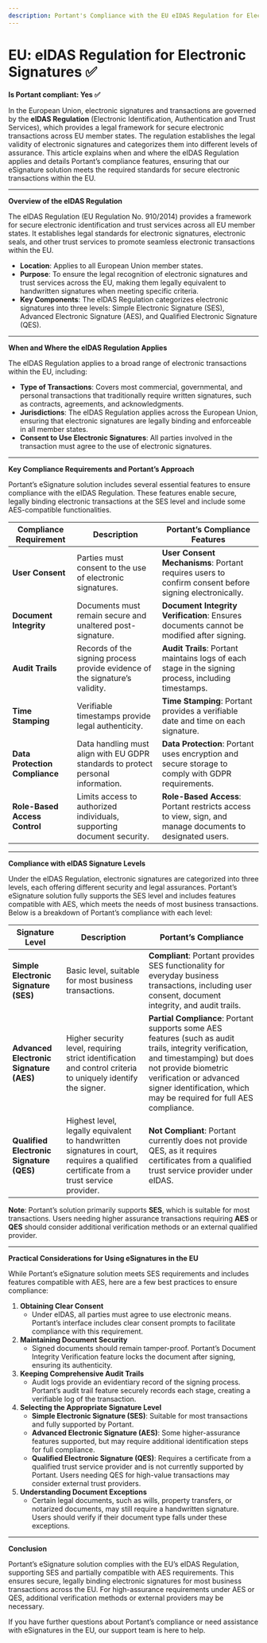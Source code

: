 ```yaml
---
description: Portant's Compliance with the EU eIDAS Regulation for Electronic Signatures
---
```


# EU: eIDAS Regulation for Electronic Signatures ✅

**Is Portant compliant: Yes ✅**

In the European Union, electronic signatures and transactions are governed by the **eIDAS Regulation** (Electronic Identification, Authentication and Trust Services), which provides a legal framework for secure electronic transactions across EU member states. The regulation establishes the legal validity of electronic signatures and categorizes them into different levels of assurance. This article explains when and where the eIDAS Regulation applies and details Portant’s compliance features, ensuring that our eSignature solution meets the required standards for secure electronic transactions within the EU.

***

**Overview of the eIDAS Regulation**

The eIDAS Regulation (EU Regulation No. 910/2014) provides a framework for secure electronic identification and trust services across all EU member states. It establishes legal standards for electronic signatures, electronic seals, and other trust services to promote seamless electronic transactions within the EU.

* **Location**: Applies to all European Union member states.
* **Purpose**: To ensure the legal recognition of electronic signatures and trust services across the EU, making them legally equivalent to handwritten signatures when meeting specific criteria.
* **Key Components**: The eIDAS Regulation categorizes electronic signatures into three levels: Simple Electronic Signature (SES), Advanced Electronic Signature (AES), and Qualified Electronic Signature (QES).

***

**When and Where the eIDAS Regulation Applies**

The eIDAS Regulation applies to a broad range of electronic transactions within the EU, including:

* **Type of Transactions**: Covers most commercial, governmental, and personal transactions that traditionally require written signatures, such as contracts, agreements, and acknowledgments.
* **Jurisdictions**: The eIDAS Regulation applies across the European Union, ensuring that electronic signatures are legally binding and enforceable in all member states.
* **Consent to Use Electronic Signatures**: All parties involved in the transaction must agree to the use of electronic signatures.

***

**Key Compliance Requirements and Portant’s Approach**

Portant’s eSignature solution includes several essential features to ensure compliance with the eIDAS Regulation. These features enable secure, legally binding electronic transactions at the SES level and include some AES-compatible functionalities.

| Compliance Requirement         | Description                                                                      | Portant’s Compliance Features                                                                            |
| ------------------------------ | -------------------------------------------------------------------------------- | -------------------------------------------------------------------------------------------------------- |
| **User Consent**               | Parties must consent to the use of electronic signatures.                        | **User Consent Mechanisms**: Portant requires users to confirm consent before signing electronically.    |
| **Document Integrity**         | Documents must remain secure and unaltered post-signature.                       | **Document Integrity Verification**: Ensures documents cannot be modified after signing.                 |
| **Audit Trails**               | Records of the signing process provide evidence of the signature’s validity.     | **Audit Trails**: Portant maintains logs of each stage in the signing process, including timestamps.     |
| **Time Stamping**              | Verifiable timestamps provide legal authenticity.                                | **Time Stamping**: Portant provides a verifiable date and time on each signature.                        |
| **Data Protection Compliance** | Data handling must align with EU GDPR standards to protect personal information. | **Data Protection**: Portant uses encryption and secure storage to comply with GDPR requirements.        |
| **Role-Based Access Control**  | Limits access to authorized individuals, supporting document security.           | **Role-Based Access**: Portant restricts access to view, sign, and manage documents to designated users. |

***

**Compliance with eIDAS Signature Levels**

Under the eIDAS Regulation, electronic signatures are categorized into three levels, each offering different security and legal assurances. Portant’s eSignature solution fully supports the SES level and includes features compatible with AES, which meets the needs of most business transactions. Below is a breakdown of Portant’s compliance with each level:

| Signature Level                          | Description                                                                                                                           | Portant’s Compliance                                                                                                                                                                                                                                      |
| ---------------------------------------- | ------------------------------------------------------------------------------------------------------------------------------------- | --------------------------------------------------------------------------------------------------------------------------------------------------------------------------------------------------------------------------------------------------------- |
| **Simple Electronic Signature (SES)**    | Basic level, suitable for most business transactions.                                                                                 | **Compliant**: Portant provides SES functionality for everyday business transactions, including user consent, document integrity, and audit trails.                                                                                                       |
| **Advanced Electronic Signature (AES)**  | Higher security level, requiring strict identification and control criteria to uniquely identify the signer.                          | **Partial Compliance**: Portant supports some AES features (such as audit trails, integrity verification, and timestamping) but does not provide biometric verification or advanced signer identification, which may be required for full AES compliance. |
| **Qualified Electronic Signature (QES)** | Highest level, legally equivalent to handwritten signatures in court, requires a qualified certificate from a trust service provider. | **Not Compliant**: Portant currently does not provide QES, as it requires certificates from a qualified trust service provider under eIDAS.                                                                                                               |

**Note**: Portant’s solution primarily supports **SES**, which is suitable for most transactions. Users needing higher assurance transactions requiring **AES** or **QES** should consider additional verification methods or an external qualified provider.

***

**Practical Considerations for Using eSignatures in the EU**

While Portant’s eSignature solution meets SES requirements and includes features compatible with AES, here are a few best practices to ensure compliance:

1. **Obtaining Clear Consent**
   * Under eIDAS, all parties must agree to use electronic means. Portant’s interface includes clear consent prompts to facilitate compliance with this requirement.
2. **Maintaining Document Security**
   * Signed documents should remain tamper-proof. Portant’s Document Integrity Verification feature locks the document after signing, ensuring its authenticity.
3. **Keeping Comprehensive Audit Trails**
   * Audit logs provide an evidentiary record of the signing process. Portant’s audit trail feature securely records each stage, creating a verifiable log of the transaction.
4. **Selecting the Appropriate Signature Level**
   * **Simple Electronic Signature (SES)**: Suitable for most transactions and fully supported by Portant.
   * **Advanced Electronic Signature (AES)**: Some higher-assurance features supported, but may require additional identification steps for full compliance.
   * **Qualified Electronic Signature (QES)**: Requires a certificate from a qualified trust service provider and is not currently supported by Portant. Users needing QES for high-value transactions may consider external trust providers.
5. **Understanding Document Exceptions**
   * Certain legal documents, such as wills, property transfers, or notarized documents, may still require a handwritten signature. Users should verify if their document type falls under these exceptions.

***

**Conclusion**

Portant’s eSignature solution complies with the EU’s eIDAS Regulation, supporting SES and partially compatible with AES requirements. This ensures secure, legally binding electronic signatures for most business transactions across the EU. For high-assurance requirements under AES or QES, additional verification methods or external providers may be necessary.

If you have further questions about Portant’s compliance or need assistance with eSignatures in the EU, our support team is here to help.
